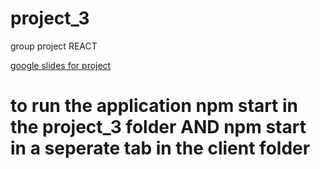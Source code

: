 # project_3
group project REACT

[google slides for project](https://docs.google.com/presentation/d/1XRLW8K3SI04OpUakHB048yxbwQLe-9xTIqrs0-twd-Y/edit#slide=id.p)


# to run the application npm start in the project_3 folder AND npm start in a seperate tab in the client folder 
 